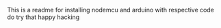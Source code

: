 This is a readme for installing nodemcu and arduino with respective code 
do try that
happy hacking
